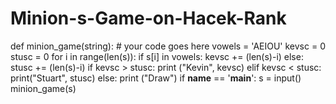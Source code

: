 # Minion-s-Game-on-Hacek-Rank
def minion_game(string):     # your code goes here  vowels = 'AEIOU'   kevsc = 0  stusc = 0  for i in range(len(s)):      if s[i] in vowels:          kevsc += (len(s)-i)      else:          stusc += (len(s)-i)   if kevsc > stusc:      print ("Kevin", kevsc)  elif kevsc &lt; stusc:      print("Stuart", stusc)  else:      print ("Draw") if __name__ == '__main__':     s = input()     minion_game(s)

